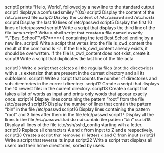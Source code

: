 script0 prints “Hello, World”, followed by a new line to the standard output
script1  displays a confused smiley "(Ôo) 
script2 Display the content of the /etc/passwd file
script3 Display the content of /etc/passwd and /etc/hosts
script4 Display the last 10 lines of /etc/passwd
script5 Display the first 10 lines of /etc/passwd
script6 Write a script that displays the third line of the file iacta
script7 Write a shell script that creates a file named exactly \*\\'"Best School"\'\\*$\?\*\*\*\*\*:) containing the text Best School ending by a new line.
script8 Write a script that writes into the file ls_cwd_content the result of the command ls -la. If the file ls_cwd_content already exists, it should be overwritten. If the file ls_cwd_content does not exist, create it.
script9 Write a script that duplicates the last line of the file iacta 

script10 Write a script that deletes all the regular files (not the directories) with a .js extension that are present in the current directory and all its subfolders.
script11 Write a script that counts the number of directories and sub-directories in the current directory.
script12 Create a script that displays the 10 newest files in the current directory.
script13 Create a script that takes a list of words as input and prints only words that appear exactly once.
script14 Display lines containing the pattern “root” from the file /etc/passwd
script15 Display the number of lines that contain the pattern “bin” in the file /etc/passwd
script16 Display lines containing the pattern “root” and 3 lines after them in the file /etc/passwd
script17 Display all the lines in the file /etc/passwd that do not contain the pattern “bin”
script18 Display all lines of the file /etc/ssh/sshd_config starting with a letter.
script19 Replace all characters A and c from input to Z and e respectively.
script20 Create a script that removes all letters c and C from input
script21 Write a script that reverse its input
script22 Write a script that displays all users and their home directories, sorted by users.
